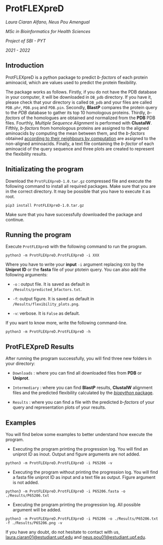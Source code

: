 **ProtFLEXpreD**
=================

*Laura Ciaran Alfano, Neus Pou Amengual*

*MSc in Bioinformatics for Health Sciences*

*Project of SBI - PYT*

*2021 - 2022*

## **Introduction**

ProtFLEXpreD is a python package to predict *b-factors* of each protein aminoacid, which are values used to predict the protein flexibility.

The package works as follows. Firstly, if you do not have the PDB database in your computer, it will be downloaded in `DB_pdb` directory. If you have it, please check that your directory is called `DB_pdb` and your files are called `PDB.phr`, `PDB.psq` and `PDB.pin`. Secondly, **BlastP** compares the protein query to the *PDB* database to gather its top 10 homologous proteins. Thirdly, *b-factors* of the homologues are obtained and normalized from the **PDB** PDB files. Fourthly, *Multiple Sequence Alignment* is performed with **ClustalW**. Fifthly, *b-factors* from homologous proteins are assigned to the aligned aminoacids by computing the mean between them, and the *b-factors* obtained [according to their neighbours by computation](https://www.polarmicrobes.org/protein-flexibility-calculation-with-python/) are assigned to the non-aligned aminoacids. Finally, a text file containing the *b-factor* of each aminoacid of the query sequence and three plots are created to represent the flexibility results.

## **Initializating the program**

Download the `ProtFLEXpreD-1.0.tar.gz` compressed file and execute the following command to install all required packages. Make sure that you are in the correct directory. It may be possible that you have to execute it as root.

```{.sh}
pip3 install ProtFLEXpreD-1.0.tar.gz
```
Make sure that you have successfully downloaded the package and continue.

## **Running the program**

Execute `ProtFLEXpreD` with the following command to run the program.

```{.sh}
python3 -m ProtFLEXpreD.ProtFLEXpreD -i XXX
```

Where you have to write your **input** `-i` argument replacing `XXX` by the **Uniprot ID** or the **fasta** file of your ptotein query. You can also add the following arguments:

- `-o` : output file. It is saved as default in `/Results/predicted_bfactors.txt`.

- `-f`: output figure. It is saved as default in `/Results/flexibility_plots.png`.

- `-v`: verbose. It is `False` as default.

If you want to know more, write the following command-line.

```{.sh}
python3 -m ProtFLEXpreD.ProtFLEXpreD -h
```

## **ProtFLEXpreD Results**

After running the program successfully, you will find three new folders in your directory:

* `Downloads` : where you can find all downloaded files from **PDB** or **Uniprot**.

* `Intermediary` : where you can find **BlastP** results, **ClustalW** alignment files and the predicted flexibility calculated by the [*biopython* package](https://biopython.org/docs/1.75/api/Bio.SeqUtils.ProtParam.html).

* `Results` : where you can find a file with the predicted *b-factors* of your query and representation plots of your results.

## **Examples**

You will find below some examples to better understand how execute the program.

* Executing the program printing the progression log. You will find an uniprot ID as inout. Output and figure arguments are not added.

```{.sh}
python3 -m ProtFLEXpreD.ProtFLEXpreD -i P65206 -v
```

* Executing the program without printing the progression log. You will find a fasta file uniprot ID as input and a text file as output. Figure argument is not added.

```{.sh}
python3 -m ProtFLEXpreD.ProtFLEXpreD -i P65206.fasta -o ./Results/P65206.txt
```

* Executing the program printing the progression log. All possible argument will be added.

```{.sh}
python3 -m ProtFLEXpreD.ProtFLEXpreD -i P65206 -o ./Results/P65206.txt -f ./Results/P65206.png -v
```

If you have any doubt, do not hesitate to contact with us, laura.ciaran01@estudiant.upf.edu and neus.pou01@estudiant.upf.edu.
